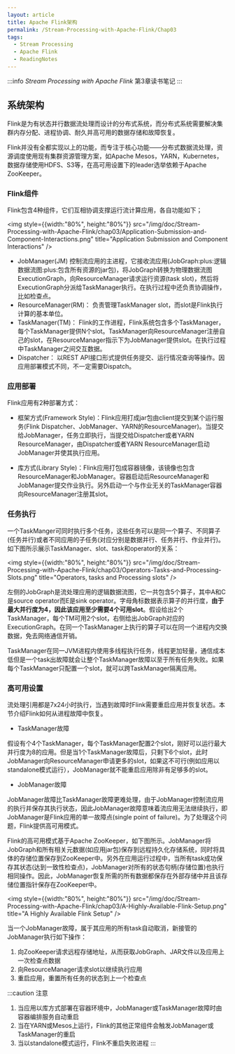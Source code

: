 ```yaml
---
layout: article
title: Apache Flink架构
permalink: /Stream-Processing-with-Apache-Flink/Chap03
tags:
  - Stream Processing
  - Apache Flink
  - ReadingNotes
---
```


:::info
*Stream Processing with Apache Flink* 第3章读书笔记
:::

## 系统架构

Flink是为有状态并行数据流处理而设计的分布式系统，而分布式系统需要解决集群内存分配、进程协调、耐久并高可用的数据存储和故障恢复。

Flink并没有全都实现以上的功能，而专注于核心功能——分布式数据流处理，资源调度使用现有集群资源管理方案，如Apache Mesos，YARN，Kubernetes，数据存储使用HDFS、S3等，在高可用设置下的leader选举依赖于Apache ZooKeeper。

### Flink组件

Flink包含4种组件，它们互相协调支撑运行流计算应用，各自功能如下；

<img style={{width:"80%", height:"80%"}} src="/img/doc/Stream-Processing-with-Apache-Flink/chap03/Application-Submission-and-Component-Interactions.png" title="Application Submission and Component Interactions" />

- JobManager(JM)
控制流应用的主进程，它接收流应用(JobGraph:plus:逻辑数据流图:plus:包含所有资源的jar包)，将JobGraph转换为物理数据流图ExecutionGraph，向ResourceManager请求运行资源(task slot)，然后将ExecutionGraph分派给TaskManager执行。在执行过程中还负责协调操作，比如检查点。
- ResourceManager(RM)：
负责管理TaskManager slot，而slot是Flink执行计算的基本单位。
- TaskManager(TM)：
Flink的工作进程，Flink系统包含多个TaskManager，每个TaskManager提供N个slot。TaskManager向ResourceManager注册自己的slot，在ResourceManager指示下为JobManager提供slot。在执行过程中TaskManager之间交互数据。
- Dispatcher：
以REST API接口形式提供任务提交、运行情况查询等操作。因应用部署模式不同，不一定需要Dispatch。

### 应用部署

Flink应用有2种部署方式：

- 框架方式(Framework Style)：Flink应用打成jar包由client提交到某个运行服务(Flink Dispatcher、JobManager、YARN的ResourceManager)。当提交给JobManager，任务立即执行，当提交给Dispatcher或者YARN ResourceManager，由Dispatcher或者YARN ResourceManager启动JobManager并使其执行应用。

- 库方式(Library Style)：Flink应用打包成容器镜像，该镜像也包含ResourceManager和JobManager。容器启动后ResourceManager和JobManager提交作业执行。另外启动一个与作业无关的TaskManager容器向ResourceManager注册其slot。

### 任务执行

一个TaskManger可同时执行多个任务，这些任务可以是同一个算子、不同算子(任务并行)或者不同应用的子任务(对应分别是数据并行、任务并行、作业并行)。如下图所示展示TaskManager、slot、task和operator的关系：

<img style={{width:"80%", height:"80%"}} src="/img/doc/Stream-Processing-with-Apache-Flink/chap03/Operators-Tasks-and-Processing-Slots.png" title="Operators, tasks and Processing slots" />

左侧的JobGraph是流处理应用的逻辑数据流图，它一共包含5个算子，其中A和C是source operator而E是sink operator。字母角标数据表示算子的并行度，**由于最大并行度为4，因此该应用至少需要4个可用slot**。假设给出2个TaskManager，每个TM可用2个slot，右侧给出JobGraph对应的ExecutionGraph。在同一个TaskManager上执行的算子可以在同一个进程内交换数据，免去网络通信开销。

TaskManager在同一JVM进程内使用多线程执行任务，线程更加轻量，通信成本低但是一个task出故障就会让整个TaskManager故障以至于所有任务失败。如果每个TaskManager只配置一个slot，就可以跨TaskManager隔离应用。

### 高可用设置

流处理引用都是7x24小时执行，当遇到故障时Flink需要重启应用并恢复状态。本节介绍Flink如何从进程故障中恢复。

- TaskManager故障

假设有个4个TaskManager，每个TaskManager配置2个slot，刚好可以运行最大并行度为8的应用。但是当1个TaskManager故障后，只剩下6个slot，此时JobManager向ResourceManager申请更多的slot，如果这不可行(例如应用以standalone模式运行），JobManager就不能重启应用除非有足够多的slot。

- JobManager故障

JobManager故障比TaskManager故障更难处理，由于JobManager控制流应用的执行并保存其执行状态，因此JobManager故障意味着流应用无法继续执行，即JobManager是Flink应用的单一故障点(single point of failure)。为了处理这个问题，Flink提供高可用模式。

Flink的高可用模式基于Apache ZooKeeper，如下图所示。JobManager将JobGraph和所有相关元数据(如应用jar包)保存到远程持久化存储系统，同时将具体的存储位置保存到ZooKeeper中。另外在应用运行过程中，当所有task成功保存其状态(达到一致性检查点)，JobManager对所有的状态句柄(存储位置)也执行相同操作。因此，JobManager恢复所需的所有数据都保存在外部存储中并且该存储位置指针保存在ZooKeeper中。

<img style={{width:"80%", height:"80%"}} src="/img/doc/Stream-Processing-with-Apache-Flink/chap03/A-Highly-Available-Flink-Setup.png" title="A Highly Available Flink Setup" />

当一个JobManager故障，属于其应用的所有task自动取消，新接管的JobManager执行如下操作：

1. 向ZooKeeper请求远程存储地址，从而获取JobGraph、JAR文件以及应用上一次检查点数据
2. 向ResourceManager请求slot以继续执行应用
3. 重启应用，重置所有任务的状态到上一个检查点

:::caution 注意

1. 当应用以库方式部署在容器环境中，JobManager或TaskManager故障时由容器编排服务自动重启
2. 当在YARN或Mesos上运行，Flink的其他正常组件会触发JobManager或TaskManager的重启
3. 当以standalone模式运行，Flink不重启失败进程
:::

